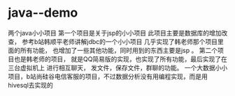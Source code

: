 # java--demo
两个java小小项目
第一个项目是关于jsp的小小项目 此项目主要是数据库的增加改查，
参考b站韩顺平老师讲解jdbc的一个小小项目 几乎实现了韩老师那个项目里面的所有功能，
也增加了一些其他功能，同时用到的东西主要是jsp 。
第二个项目也是韩老师的项目，
就是QQ简易版的实现，也实现了所有功能，最后实现了在三台虚拟机上 进行相互聊天，
发文件，保存文件，群聊的功能。
一个大数据小小项目，b站尚硅谷电信客服的项目，不过数据分析没有用编程实现，而是用
hivesql去实现的

